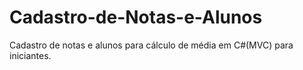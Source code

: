 # Cadastro-de-Notas-e-Alunos
Cadastro de notas e alunos para cálculo de média em C#(MVC) para iniciantes.
